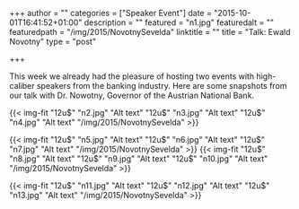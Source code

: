 +++
author = ""
categories = ["Speaker Event"]
date = "2015-10-01T16:41:52+01:00"
description = ""
featured = "n1.jpg"
featuredalt = ""
featuredpath = "/img/2015/NovotnySevelda"
linktitle = ""
title = "Talk: Ewald Novotny"
type = "post"

+++

This week we already had the pleasure of hosting two events with high-caliber speakers from the banking industry.
Here are some snapshots from our talk with Dr. Nowotny, Governor of the Austrian National Bank.

{{< img-fit
    "12u$" "n2.jpg" "Alt text"
    "12u$" "n3.jpg" "Alt text"
    "12u$" "n4.jpg" "Alt text"
    "/img/2015/NovotnySevelda" >}}

{{< img-fit
    "12u$" "n5.jpg" "Alt text"
    "12u$" "n6.jpg" "Alt text"
    "12u$" "n7.jpg" "Alt text"
    "/img/2015/NovotnySevelda" >}}
{{< img-fit
    "12u$" "n8.jpg" "Alt text"
    "12u$" "n9.jpg" "Alt text"
    "12u$" "n10.jpg" "Alt text"
    "/img/2015/NovotnySevelda" >}}

{{< img-fit
    "12u$" "n11.jpg" "Alt text"
    "12u$" "n12.jpg" "Alt text"
    "12u$" "n13.jpg" "Alt text"
    "/img/2015/NovotnySevelda" >}}

